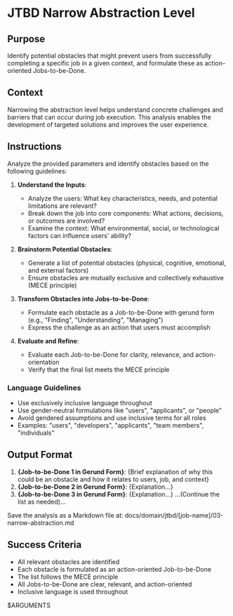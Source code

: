 # JTBD Narrow Abstraction Level

## Purpose

Identify potential obstacles that might prevent users from successfully completing a specific job in a given context, and formulate these as action-oriented Jobs-to-be-Done.

## Context

Narrowing the abstraction level helps understand concrete challenges and barriers that can occur during job execution. This analysis enables the development of targeted solutions and improves the user experience.

## Instructions

Analyze the provided parameters and identify obstacles based on the following guidelines:

1. **Understand the Inputs**:
   - Analyze the users: What key characteristics, needs, and potential limitations are relevant?
   - Break down the job into core components: What actions, decisions, or outcomes are involved?
   - Examine the context: What environmental, social, or technological factors can influence users' ability?

2. **Brainstorm Potential Obstacles**:
   - Generate a list of potential obstacles (physical, cognitive, emotional, and external factors)
   - Ensure obstacles are mutually exclusive and collectively exhaustive (MECE principle)

3. **Transform Obstacles into Jobs-to-be-Done**:
   - Formulate each obstacle as a Job-to-be-Done with gerund form (e.g., "Finding", "Understanding", "Managing")
   - Express the challenge as an action that users must accomplish

4. **Evaluate and Refine**:
   - Evaluate each Job-to-be-Done for clarity, relevance, and action-orientation
   - Verify that the final list meets the MECE principle

### Language Guidelines

- Use exclusively inclusive language throughout
- Use gender-neutral formulations like "users", "applicants", or "people"
- Avoid gendered assumptions and use inclusive terms for all roles
- Examples: "users", "developers", "applicants", "team members", "individuals"

## Output Format

1. **{Job-to-be-Done 1 in Gerund Form}**: {Brief explanation of why this could be an obstacle and how it relates to users, job, and context}
2. **{Job-to-be-Done 2 in Gerund Form}**: {Explanation...}
3. **{Job-to-be-Done 3 in Gerund Form}**: {Explanation...}
...(Continue the list as needed)...

Save the analysis as a Markdown file at: docs/domain/jtbd/[job-name]/03-narrow-abstraction.md

## Success Criteria

- All relevant obstacles are identified
- Each obstacle is formulated as an action-oriented Job-to-be-Done
- The list follows the MECE principle
- All Jobs-to-be-Done are clear, relevant, and action-oriented
- Inclusive language is used throughout

$ARGUMENTS